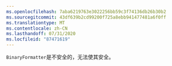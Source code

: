 ```yaml
---
ms.openlocfilehash: 7aba6219763e3022256bb59c3f74136db26b30b2
ms.sourcegitcommit: 43df639b2cd99200f725a8ebb941477481a6f0ff
ms.translationtype: MT
ms.contentlocale: zh-CN
ms.lasthandoff: 07/31/2020
ms.locfileid: "87471619"
---
```

`BinaryFormatter`是不安全的，无法使其安全。
